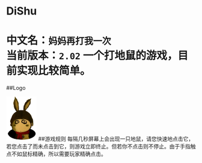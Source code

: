 DiShu
=====
中文名：`妈妈再打我一次`<br>
当前版本：`2.02`
一个打地鼠的游戏，目前实现比较简单。<br>
=======
##Logo

![logo](https://github.com/guodongxiaren/DiShu/raw/alpha/res/drawable-mdpi/dishu.png)
##游戏规则
每隔几秒屏幕上会出现一只地鼠，请您快速地点击它，若您点击了而未点击到它，则游戏立即终止。但若你不点击则不停止。由于手指触点不如鼠标精确，所以需要玩家精确点击。<br>
